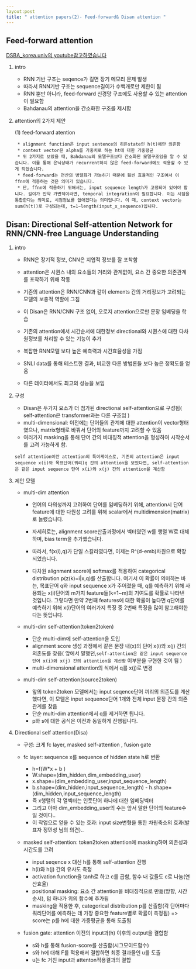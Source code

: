 ```yaml
---
layout:post
title: " attention papers(2)- Feed-forward& Disan attention "
---
```


## Feed-forward attention

[DSBA_korea.univ의 youtube참고하였습니다](https://www.youtube.com/watch?v=sfh-G-9LhOU&list=PLetSlH8YjIfUuwVM3j9XQ3UQTrY2KhdO1&index=19)

1. intro
	
    * RNN 기반 구조는 seqence가 길면 장기 메모리 문제 발생
    * 따라서 RNN기반 구조는 sequence길이가 수백개로만 제한이 됨
    * RNN 뿐만 아니라, feed-forward 신경망 구조에도 사용할 수 있는 attention이 필요함
    * Bahdanau의 attention을 간소화한 구조를 제시함

2. attention의 2가지 제안

	(1) feed-forward atention
    
    	* alignment function은 input sentence의 히든state인 h(t)에만 의존함
    	* context vector은 alpha를 가중치로 하는 ht에 대한 가중평균
    	* 위 2가지로 보았을 때, Bahdanau의 모델구조보다 간소화된 모델구조임을 알 수 있습니다. 이를 통해 은닉상태가 recurrent하지 않은 feed-forward에도 적용할 수 있게 되었습니다.
    	* feed-forward는 연산의 병렬화가 가능하기 때문에 훨씬 효율적인 구조여서 이 ffnn에 적용하는 것은 의미가 있습니다.
    	* 단, ffnn에 적용하기 위해서는, input sequence length가 고정되어 있어야 합니다. 길이가 만약 가변적이라면, temporal integration이 필요합니다. 이는 시점을 통합한다는 의미로, 시점정보를 없애겠다는 의미입니다. 이 때, context vector는 sum(h(t))로 구성되는데, t=1~length(input_x_sequence)입니다.


## Disan: Directional Self-attention Network for RNN/CNN-free Language Understanding

1. intro

	* RNN은 장기적 정보, CNN은 지엽적 정보를 잘 포착함
	*  attention은 시퀀스 내의 요소들의 거리와 관계없이, 요소 간 중요한 의존관계를 포착하기 위해 작동
	*  기존의 attention은 RNN/CNN과 같이 elements 간의 거리정보가 고려되는 모델의 보충적 역할에 그침
	*  이 Disan은 RNN/CNN 구조 없이, 오로지 attention으로만 문장 임베딩을 학습
	*  기존의 attention에서 시간순서에 대한정보 directional와 시퀀스에 대한 다차원정보를 처리할 수 있는 기능이 추가 

	* 복잡한 RNN모델 보다 높은 예측력과 시간효율성을 가짐
	* SNLI data를 통해 테스트한 결과, 비교한 다른 방법론들 보다 높은 정확도를 얻음
	* 다른 데이터에서도 최고의 성능을 보임
	
2. 구성

	* Disan은 두가지 요소가 더 첨가된 directional self-attention으로 구성됨( self-attention은 transformer과는 다른 구조임 )
	- multi-dimensional: 이전에는 단어들의 관계에 대한 attention이 vector형태였으나, matrix형태로 바꿔서 단어의 feature까지 고려할 수 있음
	- 여러가지 masking을 통해 단어 간의 비대칭적 attention을 형성하여 시작순서를 고려 가능하게 함. 
	
	`self attention이란 attention의 특이케이스로, 기존의 attention은 input sequence x(i)와 목표단어(쿼리)q 간의 attention을 보았다면, self-attention은 같은 input sequence 단어 x(i)와 x(j) 간의 attention을 계산함`  
    
3. 제안 모델

	* multi-dim attention
		- 언어의 다의성까지 고려하여 단어를 임베딩하기 위해, attention시 단어 feature에 대한 다원성 고려를 위해 scalar에서 multidimension(matrix)로 늘렸습니다. 
        - 자세히로는, alignment score산출과정에서 벡터였던 w를 행렬 W로 대체하며, bias term을 추가했습니다.
        
        -  따라서, f(x(i),q)가 단일 스칼라였다면, 이제는 R^(d-emb)차원으로 확장되었습니다.
        -  다차원 alignment score에 softmax를 적용하여 categorical distribution p(z(k)=i|x,q)를 산출합니다. 여기서 이 확률이 의미하는 바는, 목표단어 q와 input sequence x가 주어졌을 때, q를 예측하기 위해 사용되는 x(i)단어의 m가지 feature들(k=1~m)의 기여도를 확률로 나타낸 것입니다.  그렇다면 만약 2번째 features에 대한 확률이 높다면 q단어를 예측하기 위해 x(i)단어의 여러가지 특징 중 2번째 특징을 많이 참고해야한다는 뜻입니다.

	* multi-dim self-attention(token2token)
	
    	-  단순 multi-dim에 self-attention을 도입
    	-  alignment score 생성 과정에서 같은 문장 내(x)의 단어 x(i)와 x(j) 간의 의존도를 찾음( 앞에서 말했던,`self-attention은 같은 input sequence 단어 x(i)와 x(j) 간의 attention을 계산함` 이부분을 구현한 것이 됨 )
    	-  multi-dimensional attention의 식에서 q를 x(j)로 변경
    	
    * multi-dim self-attention(source2token)
    
     	- 앞의 token2token 모델에서는 input seqence단어 끼리의 의존도를 계산했다면, 이 모델은 input sequence단어 1개와 전체 input 문장 간의 의존관계를 찾음
     	- 단순 multi-dim attention에서 q를 제거하면 됩니다.
     	- p와 s에 대한 공식은 이전과 동일하게 진행됩니다.

3. Directional self attention(Disa)

	* 구성: 크게 fc layer, masked self-attention , fusion gate
	* fc layer: sequence x를 sequence of hidden state h로 변환
		- h=f(W*x + b )
		-  W.shape=(dim_hidden,dim_embedding_user)
		- x.shape=(dim_embedding_user,input_sequence_length)
		-   b.shape=(dim_hidden,input_sequence_length)  		 - h.shape=(dim_hidden,input_sequence_length)
		-   즉 x행렬의 각 열벡터는 인풋단어 하나에 대한 임베딩벡터
		-   그리고 아마 dim_embedding_user의 수는 앞서 말한 단어의 feature수일 것이다..
		-   이 작업으로 얻을 수 있는 효과: input size변형을 통한 차원축소의 효과(발표자 정민성 님의 의견)..

	* masked self-attention: token2token attention에 masking하여 의존성과 시간도를 고려
		- input seqence x 대신 h를 통해 self-attention 진행
		- h(i)와 h(j) 간의 유사도 측정
		- activation function을 tanh로 하고 c를 곱함, 함수 내 값들도 c로 나눔(연산효율)
		- positional masking: 요소 간 attention을 비대칭적으로 만듦(방향, 시간순서), 텀 하나가 위의 함수에 추가됨 
		- masking을 적용한 후, categorical distribution p를 산출함(각 단어마다 쿼리단어를 예측하는 데 가장 중요한 feature별로 확률이 측정됨) => score는 p를 h에 대한 가중평균을 통해 도출됨
		
	* fusion gate: attention 이전의 input과(h) 이후의 output을 결합함
		- s와 h를 통해 fusion-score를 산출함(시그모이드함수)
		- s와 h에 대해 F를 적용해서 결합하면 최종 결과물인 u를 도출
		- u는 fc 거친 input과 attenton적용결과의 결합
